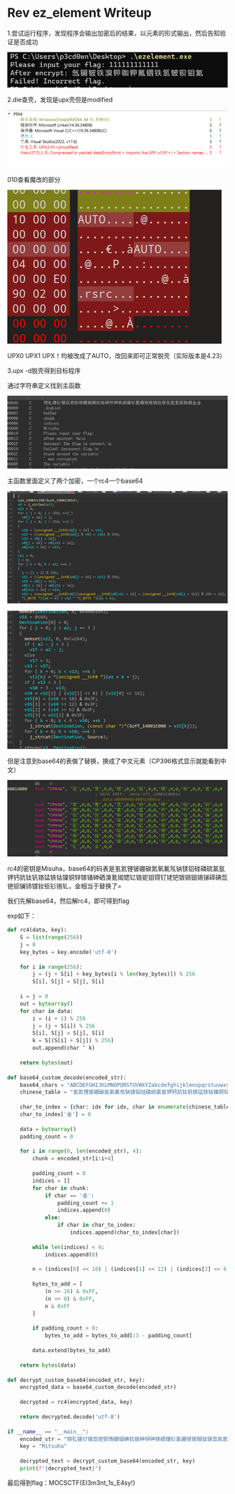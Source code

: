 # Rev ez_element Writeup

1.尝试运行程序，发现程序会输出加密后的结果，以元素的形式输出，然后告知验证是否成功

![image-20250603101421335](https://raw.githubusercontent.com/quietdawn/picture/main/image-20250603101421335.png)

2.die查壳，发现是upx壳但是modified

![image-20250603101025790](https://raw.githubusercontent.com/quietdawn/picture/main/image-20250603101025790.png)

010查看魔改的部分

![image-20250603101058465](https://raw.githubusercontent.com/quietdawn/picture/main/image-20250603101058465.png)

UPX0 UPX1 UPX！均被改成了AUTO，改回来即可正常脱壳（实际版本是4.23）

3.upx -d脱壳得到目标程序

通过字符串定义找到主函数

![image-20250603101255913](https://raw.githubusercontent.com/quietdawn/picture/main/image-20250603101255913.png)

主函数里面定义了两个加密，一个rc4一个base64

![image-20250603101545781](https://raw.githubusercontent.com/quietdawn/picture/main/image-20250603101545781.png)

![image-20250603101608523](https://raw.githubusercontent.com/quietdawn/picture/main/image-20250603101608523.png)

但是注意到base64的表做了替换，换成了中文元素（CP396格式显示就能看到中文）

![image-20250603101717172](https://raw.githubusercontent.com/quietdawn/picture/main/image-20250603101717172.png)

rc4的密钥是Misuha，base64的码表是氢氦锂铍硼碳氮氧氟氖钠镁铝硅磷硫氯氩钾钙钪钛钒铬锰铁钴镍铜锌镓锗砷硒溴氪铷锶钇锆铌钼锝钌铑钯银镉铟锡锑碲碘氙铯钡镧铈镨钕钷钐铕钆，金相当于替换了=

我们先解base64，然后解rc4，即可得到flag

exp如下：

```python
def rc4(data, key):
    S = list(range(256))
    j = 0
    key_bytes = key.encode('utf-8')
    
    for i in range(256):
        j = (j + S[i] + key_bytes[i % len(key_bytes)]) % 256
        S[i], S[j] = S[j], S[i]
    
    i = j = 0
    out = bytearray()
    for char in data:
        i = (i + 1) % 256
        j = (j + S[i]) % 256
        S[i], S[j] = S[j], S[i]
        k = S[(S[i] + S[j]) % 256]
        out.append(char ^ k)
    
    return bytes(out)

def base64_custom_decode(encoded_str):
    base64_chars = "ABCDEFGHIJKLMNOPQRSTUVWXYZabcdefghijklmnopqrstuvwxyz0123456789+/"
    chinese_table = "氢氦锂铍硼碳氮氧氟氖钠镁铝硅磷硫氯氩钾钙钪钛钒铬锰铁钴镍铜锌镓锗砷硒溴氪铷锶钇锆铌钼锝钌铑钯银镉铟锡锑碲碘氙铯钡镧铈镨钕钷钐铕钆"
    
    char_to_index = {char: idx for idx, char in enumerate(chinese_table)}
    char_to_index['金'] = 0  
    
    data = bytearray()
    padding_count = 0
    
    for i in range(0, len(encoded_str), 4):
        chunk = encoded_str[i:i+4]
        
        padding_count = 0
        indices = []
        for char in chunk:
            if char == '金':
                padding_count += 1
                indices.append(0)
            else:
                if char in char_to_index:
                    indices.append(char_to_index[char])
        
        while len(indices) < 4:
            indices.append(0)
        
        n = (indices[0] << 18) | (indices[1] << 12) | (indices[2] << 6) | indices[3]
        
        bytes_to_add = [
            (n >> 16) & 0xFF,
            (n >> 8) & 0xFF,
            n & 0xFF
        ]
        
        if padding_count > 0:
            bytes_to_add = bytes_to_add[:3 - padding_count]
        
        data.extend(bytes_to_add)
    
    return bytes(data)

def decrypt_custom_base64(encoded_str, key):
    encrypted_data = base64_custom_decode(encoded_str)
    
    decrypted = rc4(encrypted_data, key)
    
    return decrypted.decode('utf-8')

if __name__ == "__main__":
    encoded_str = "锝钆镨钌镨氙钯钡铕硼铟碘钪锆砷锌砷铁硒镍钐氯硼铑铍镉钛镁氙氮氦硫铷铟金金"
    key = "Mitsuha"
    
    decrypted_text = decrypt_custom_base64(encoded_str, key)
    print(f"{decrypted_text}")
```

最后得到flag：MOCSCTF{El3m3nt_1s_E4sy!}